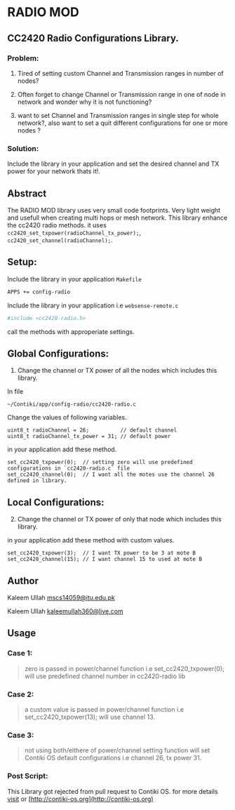 # RADIO MOD

## CC2420 Radio Configurations Library.


### Problem:

1. Tired of setting custom Channel and Transmission ranges in number of nodes?

2. Often forget to change Channel or Transmission range in one of node in network and wonder why it is not functioning?

3. want to set Channel and Transmission ranges in single step for whole network?, also want to set a quit different configurations for one or more nodes ?


### Solution:
Include the library in your application and set the desired channel and TX power for your network thats it!.

## Abstract
The RADIO MOD library uses very small code footprints. Very light weight and usefull when creating multi hops or mesh network.
This library enhance the cc2420 radio methods. it uses `cc2420_set_txpower(radioChannel_tx_power);`, `cc2420_set_channel(radioChannel);`.

## Setup:

Include the library in your application `Makefile`

```sh
APPS += config-radio
```
Include the library in your application i.e `websense-remote.c`

```sh
#include <cc2420-radio.h>
```
call the methods with approperiate settings.

## Global Configurations:

1) Change the channel or TX power of all the nodes which includes this library.

In file

	~/Contiki/app/config-radio/cc2420-radio.c

Change the values of following variables.

	uint8_t radioChannel = 26;  		// default channel
	uint8_t radioChannel_tx_power = 31; // default power

in your application add these method.

	set_cc2420_txpower(0);	// setting zero will use predefined configurations in `cc2420-radio.c` file
	set_cc2420_channel(0);	// I want all the motes use the channel 26 defined in library.

## Local Configurations:

2) Change the channel or TX power of only that node which includes this library.

in your application add these method with custom values.

	set_cc2420_txpower(3);	// I want TX power to be 3 at mote B
	set_cc2420_channel(15);	// I want channel 15 to used at mote B

## Author
Kaleem Ullah <mscs14059@itu.edu.pk>

Kaleem Ullah <kaleemullah360@live.com>

## Usage
### Case 1:	
> zero is passed in power/channel function i.e set_cc2420_txpower(0); will use predefined channel number in cc2420-radio lib

### Case 2:
> a custom value is passed in power/channel function i.e set_cc2420_txpower(13); will use channel 13.

### Case 3:
> not using both/eithere of power/channel setting function will set Contiki OS default configurations i.e channel 26, tx power 31.

### Post Script:

This Library got rejected from pull request to Contiki OS.
for more details [visit](https://github.com/contiki-os/contiki/pull/1821)
or
[http://contiki-os.org](http://contiki-os.org)